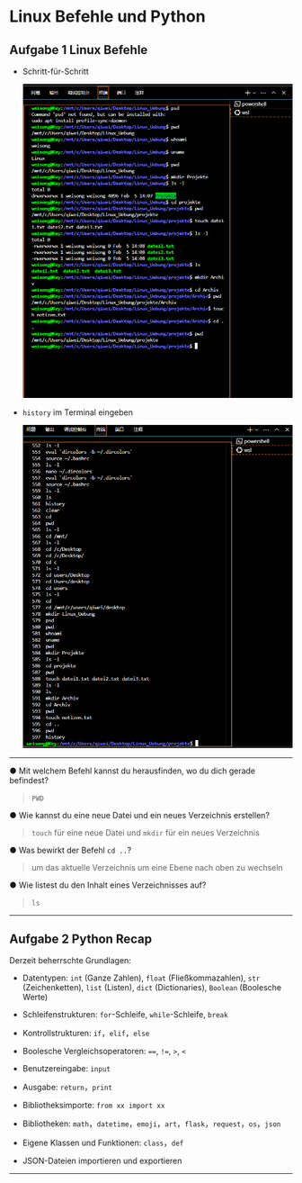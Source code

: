 # Linux Befehle und Python

## Aufgabe 1 Linux Befehle

- Schritt-für-Schritt

    ![Schritt-für-Schritt übung](./images/Screenshot%202025-02-05%20141118.png)

- `history` im Terminal eingeben

    ![Terminal history command](./images/Screenshot%202025-02-05%20141202.png)

---

● Mit welchem Befehl kannst du herausfinden, wo du dich gerade befindest?

> `PWD`

● Wie kannst du eine neue Datei und ein neues Verzeichnis erstellen?

> `touch` für eine neue Datei und `mkdir` für ein neues Verzeichnis

● Was bewirkt der Befehl ``cd ..``?

> um das aktuelle Verzeichnis um eine Ebene nach oben zu wechseln

● Wie listest du den Inhalt eines Verzeichnisses auf?

> `ls`

---

## Aufgabe 2 Python Recap

Derzeit beherrschte Grundlagen:

- Datentypen: ``int`` (Ganze Zahlen), ``float`` (Fließkommazahlen), ``str`` (Zeichenketten), ``list`` (Listen), ``dict`` (Dictionaries), ``Boolean`` (Boolesche Werte)

- Schleifenstrukturen: ``for``-Schleife, ``while``-Schleife, ``break``

- Kontrollstrukturen: ``if``，``elif``，``else``

- Boolesche Vergleichsoperatoren: ``==``, ``!=``, ``>``, ``<``

- Benutzereingabe: ``input``

- Ausgabe: ``return``，``print``

- Bibliotheksimporte: ``from xx import xx``

- Bibliotheken: ``math``，``datetime``，``emoji``，``art``，``flask``，``request``，``os``，``json``

- Eigene Klassen und Funktionen: ``class``，``def``

- JSON-Dateien importieren und exportieren

---
